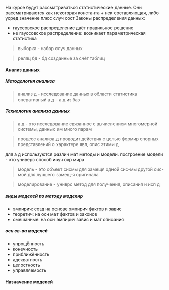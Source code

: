 На курсе будут рассматриваться статистические данные. Они рассматриваются как некоторая константа + нек составляющая, либо усред значение плюс случ сост
Законы распределения данных:
- гауссовское распределение даёт правильное решение
- не гауссовское распределение: возникает параметрическая статистика

> выборка - набор случ данных

> реляц бд - бд созданные за счёт таблиц
#### Анализ данных
##### Методология анализа
> анализ д - исследование данных в области статистика
оперативный а д - а д из баз
##### Технологии анализа данных
 >  а д - это исследование связанное с вычислением многомерной системы, данных им много парам

> процесс анализа д проводит действия с целью формир спорных представлений о характере явл, опис этими д

для а д используются различ мат методы и модели. построение модели - это универс способ изуч окр мира

> модель - это объект сисмы для замещя одной сис-мы другой сис-мой для лучшего замещ-я оригинала

> моделирование - униврс метод для получения, описания и исп д

##### виды моделей по методу моделир
- эмпирич: созд на основе эмпирич фактов и завис
- теоретич: на осн мат фактов и законов
- смешанные: на осн эмпирич завис и мат описания
##### осн св-ва моделей
- упрощённость
- конечность
- приближённость
- адекватность
- целостность
- управляемость
#### Назначение моделей
